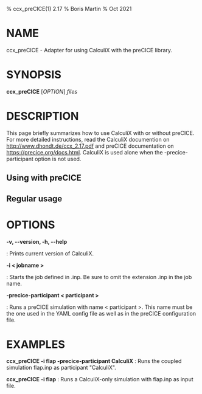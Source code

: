 % ccx_preCICE(1) 2.17
% Boris Martin
% Oct 2021

# NAME
ccx_preCICE - Adapter for using CalculiX with the preCICE library.

# SYNOPSIS
**ccx_preCICE** [*OPTION*] *files*

# DESCRIPTION

This page briefly summarizes how to use CalculiX with or without preCICE. For more detailed instructions, read the CalculiX documention on http://www.dhondt.de/ccx_2.17.pdf and preCICE documentation on https://precice.org/docs.html.
CalculiX is used alone when the -precice-participant option is not used.

## Using with preCICE

## Regular usage


# OPTIONS

**-v, --version, -h, --help** 

: Prints current version of CalculiX. 

**-i < jobname >**

: Starts the job defined in <jobname>.inp. Be sure to omit the extension .inp in the job name.

**-precice-participant < participant >**

: Runs a preCICE simulation with name < participant >. This name must be the one used in the YAML config file as well as in the preCICE configuration file.

# EXAMPLES

**ccx_preCICE -i flap -precice-participant CalculiX** : Runs the coupled simulation flap.inp as participant "CalculiX".

**ccx_preCICE -i flap** : Runs a CalculiX-only simulation with flap.inp as input file.
